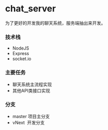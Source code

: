 # chat_server
为了更好的开发我的聊天系统，服务端抽出来开发。

### 技术栈

- NodeJS
- Express
- socket.io

### 主要任务

- 聊天系统主流程实现
- 其他API类接口实现

### 分支

- master 项目主分支
- vNext  开发分支
